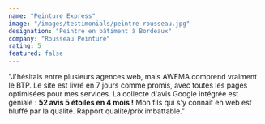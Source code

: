 ```yaml
---
name: "Peinture Express"
image: "/images/testimonials/peintre-rousseau.jpg"
designation: "Peintre en bâtiment à Bordeaux"
company: "Rousseau Peinture"
rating: 5
featured: false
---
```


"J'hésitais entre plusieurs agences web, mais AWEMA comprend vraiment le BTP. Le site est livré en 7 jours comme promis, avec toutes les pages optimisées pour mes services. La collecte d'avis Google intégrée est géniale : **52 avis 5 étoiles en 4 mois !** Mon fils qui s'y connaît en web est bluffé par la qualité. Rapport qualité/prix imbattable."